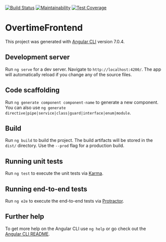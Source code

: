 [![Build Status](https://travis-ci.org/invergent/overtime-frontend.svg?branch=develop)](https://travis-ci.org/invergent/overtime-frontend) [![Maintainability](https://api.codeclimate.com/v1/badges/74732fac5e0a132db878/maintainability)](https://codeclimate.com/github/invergent/overtime-frontend/maintainability) [![Test Coverage](https://api.codeclimate.com/v1/badges/74732fac5e0a132db878/test_coverage)](https://codeclimate.com/github/invergent/overtime-frontend/test_coverage)

# OvertimeFrontend

This project was generated with [Angular CLI](https://github.com/angular/angular-cli) version 7.0.4.

## Development server

Run `ng serve` for a dev server. Navigate to `http://localhost:4200/`. The app will automatically reload if you change any of the source files.

## Code scaffolding

Run `ng generate component component-name` to generate a new component. You can also use `ng generate directive|pipe|service|class|guard|interface|enum|module`.

## Build

Run `ng build` to build the project. The build artifacts will be stored in the `dist/` directory. Use the `--prod` flag for a production build.

## Running unit tests

Run `ng test` to execute the unit tests via [Karma](https://karma-runner.github.io).

## Running end-to-end tests

Run `ng e2e` to execute the end-to-end tests via [Protractor](http://www.protractortest.org/).

## Further help

To get more help on the Angular CLI use `ng help` or go check out the [Angular CLI README](https://github.com/angular/angular-cli/blob/master/README.md).
